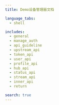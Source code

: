 ```yaml
---
title: Demo设备管理器文档

language_tabs:
  - shell

includes:
  - general
  - manage_auth
  - api_guideline
  - upstream_api
  - token_api
  - user_api
  - profile_api
  - hub_api
  - status_api
  - stream_api
  - inner_api
  - return

search: true
---
```

